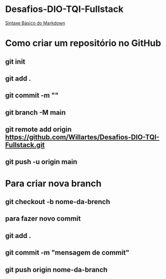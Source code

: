 # Desafios-DIO-TQI-Fullstack

[Sintaxe Básico do Markdown](https://www.markdownguide.org/basic-syntax/)

# Como criar um repositório no GitHub

## git init
## git add .

## git commit -m ""

## git branch -M main

## git remote add origin https://github.com/Willartes/Desafios-DIO-TQI-Fullstack.git

## git push -u origin main

# Para criar nova branch

## git checkout -b nome-da-brench

## para fazer novo commit
## git add .
## git commit -m "mensagem de commit"
## git push origin nome-da-branch
